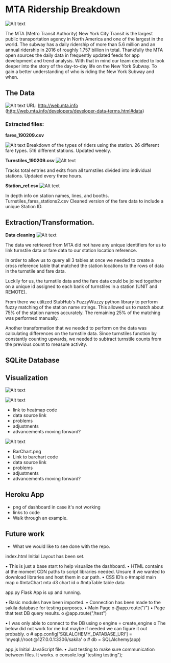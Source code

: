 # MTA Ridership Breakdown

![Alt text](http://artcards.cc/review/wp-content/uploads/2010/06/2010june_mtamap.gif "Metro Map")

The MTA (Metro Transit Authority) New York City Transit is the largest public transportation agency in North America and one of the largest in the world. The subway has a daily ridership of more than 5.6 million and an annual ridership in 2016 of roughly 1.757 billion in total. Thankfully the MTA open sources the daily data in frequently updated feeds for app development and trend analysis. With that in mind our team decided to look deeper into the story of the day-to-day life on the New York Subway. To gain a better understanding of who is riding the New York Subway and when.

## The Data

![Alt text](images/MTA_Data_Feed.png?raw=true "Data Feed")
URL: http://web.mta.info (http://web.mta.info/developers/developer-data-terms.html#data)




### Extracted files:



**fares_190209.csv**

![Alt text](images/Fares_190209.png?raw=true "Fares Table")
Breakdown of the types of riders using the station. 
26 different fare types.
516 different stations.
Updated weekly.


**Turnstiles_190209.csv**
![Alt text](images/turnstyles_fares_stations2View.png?raw=true "Turnstyle Tables")

Tracks total entries and exits from all turnstiles divided into individual stations.
Updated every three hours.


**Station_ref.csv**
![Alt text](images/Stations_CSV.png?raw=true "Stations Table")

In depth info on station names, lines, and booths.
Turnstiles_fares_stations2.csv
Cleaned version of the fare data to include a unique Station ID.



## Extraction/Transformation.

**Data cleaning**
![Alt text](images/turnstyles_fares_stations2View.png?raw=true "Stations Cross Reference")

The data we retrieved from MTA did not have any unique identifiers for us to link turnstile data or fare data to our station location reference.

In order to allow us to query all 3 tables at once we needed to create a cross reference table that matched the station locations to the rows of data in the turnstile and fare data.

Luckily for us, the turnstile data and the fare data could be joined together on a unique id assigned to each bank of turnstiles in a station (UNIT and REMOTE).

From there we utilized StubHub's FuzzyWuzzy python library to perform fuzzy matching of the station name strings. This allowed us to match about 75% of the station names accurately. The remaining 25% of the matching was performed manually.

Another transformation that we needed to perform on the data was calculating differences on the turnstile data. Since turnstiles function by constantly counting upwards, we needed to subtract turnstile counts from the previous count to measure activity.

**SQLite Database**
  - 


## Visualization

![Alt text](images/Map.png?raw=true "Mapbox Map")

![Alt text](images/CalHeatMap.png?raw=true "CalHeat Map")
- link to heatmap code
- data source link
- problems
- adjustments
- advancements moving forward?

![Alt text](images/Barchart.png?raw=true "Barchart")
- BarChart.png
- Link to barchart code
- data source link
- problems
- adjustments
- advancements moving forward?


## Heroku App
- png of dashboard in case it's not working
- links to code
- Walk through an example.


## Future work
- What we would like to see done with the repo.

















index.html	 Initial Layout has been set. 

•	This is just a base start to help visualize the dashboard. 
•	HTML contains at the moment CDN paths to script libraries needed. Unsure if we wanted to download libraries and host them in our path. 
•	CSS ID’s
o	    #mapid	main map 
o	    #mtaChart	mta d3 chart id
o	    #mtaTable	table data

app.py		Flask App is up and running. 

•	Basic modules have been imported.
•	Connection has been made to the sakila database for testing purposes. 
•	Main Page
o	    @app.route("/")
•	Page that test DB query results.
o	    @app.route("/test")

•	I was only able to connect to the DB using 
o	    engine = create_engine
o	        The below did not work for me but maybe if needed we can figure it out probably. 
o	               # app.config['SQLALCHEMY_DATABASE_URI'] = 'mysql://root:@127.0.0.1:3306/sakila'
o	                 # db = SQLAlchemy(app)

app.js		Initial JavaScript file. 
•	Just testing to make sure communication between files. It works. 
o	    console.log("testing testing");


